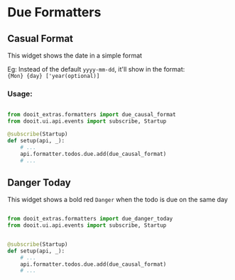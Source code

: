 # Due Formatters

## Casual Format

This widget shows the date in a simple format

Eg: Instead of the default `yyyy-mm-dd`, it'll show in the format: \
`{Mon} {day} ['year(optional)]`

### Usage:

```python

from dooit_extras.formatters import due_causal_format
from dooit.ui.api.events import subscribe, Startup

@subscribe(Startup)
def setup(api, _):
    # ...
    api.formatter.todos.due.add(due_causal_format)
    # ...
```


## Danger Today

This widget shows a bold red `Danger` when the todo is due on the same day

```python

from dooit_extras.formatters import due_danger_today
from dooit.ui.api.events import subscribe, Startup


@subscribe(Startup)
def setup(api, _):
    # ...
    api.formatter.todos.due.add(due_causal_format)
    # ...
```
